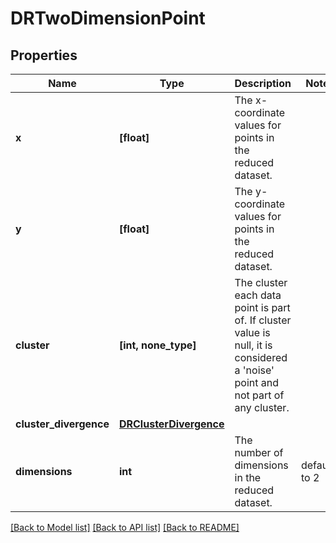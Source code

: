 # DRTwoDimensionPoint


## Properties
Name | Type | Description | Notes
------------ | ------------- | ------------- | -------------
**x** | **[float]** | The x-coordinate values for points in the reduced dataset. | 
**y** | **[float]** | The y-coordinate values for points in the reduced dataset. | 
**cluster** | **[int, none_type]** | The cluster each data point is part of. If cluster value is null, it is considered a &#39;noise&#39; point and not part of any cluster. | 
**cluster_divergence** | [**DRClusterDivergence**](DRClusterDivergence.md) |  | 
**dimensions** | **int** | The number of dimensions in the reduced dataset. | defaults to 2

[[Back to Model list]](../README.md#documentation-for-models) [[Back to API list]](../README.md#documentation-for-api-endpoints) [[Back to README]](../README.md)


